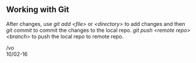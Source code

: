 ## Working with Git
After changes, use *git add \<file\>* or *\<directory\>* to add changes and then *git commit* to commit the changes to the local repo. *git push \<remote repo\> \<branch\>* to push the local repo to remote repo.

/vo  
10/02-16
